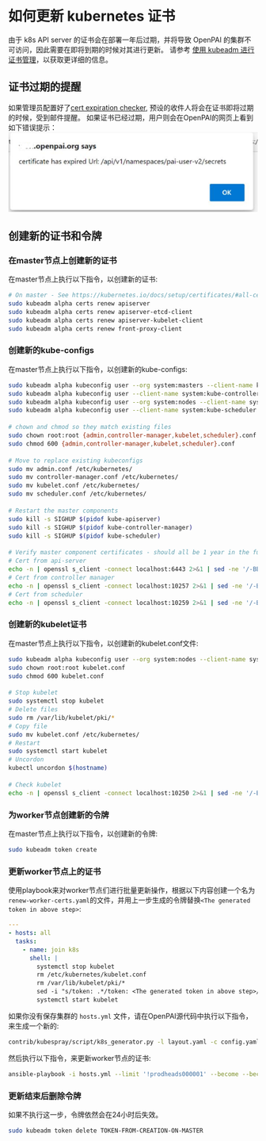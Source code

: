 # 如何更新 kubernetes 证书

由于 k8s API server 的证书会在部署一年后过期，并将导致 OpenPAI 的集群不可访问，因此需要在即将到期的时候对其进行更新。
请参考 [使用 kubeadm 进行证书管理](https://kubernetes.io/zh/docs/tasks/administer-cluster/kubeadm/kubeadm-certs/)，以获取更详细的信息。

## 证书过期的提醒

如果管理员配置好了[cert expiration checker](./how-to-use-alert-system.md#Cluster-k8s-cert-expiration-checker), 预设的收件人将会在证书即将过期的时候，受到邮件提醒。
如果证书已经过期，用户则会在OpenPAI的网页上看到如下错误提示：
![cert expired](./imgs/cert-expired.png)

## 创建新的证书和令牌

### 在master节点上创建新的证书

在master节点上执行以下指令，以创建新的证书:

```bash
# On master - See https://kubernetes.io/docs/setup/certificates/#all-certificates
sudo kubeadm alpha certs renew apiserver
sudo kubeadm alpha certs renew apiserver-etcd-client
sudo kubeadm alpha certs renew apiserver-kubelet-client
sudo kubeadm alpha certs renew front-proxy-client
```

### 创建新的kube-configs

在master节点上执行以下指令，以创建新的kube-configs:

```bash
sudo kubeadm alpha kubeconfig user --org system:masters --client-name kubernetes-admin  > admin.conf
sudo kubeadm alpha kubeconfig user --client-name system:kube-controller-manager > controller-manager.conf
sudo kubeadm alpha kubeconfig user --org system:nodes --client-name system:node:$(hostname) > kubelet.conf
sudo kubeadm alpha kubeconfig user --client-name system:kube-scheduler > scheduler.conf

# chown and chmod so they match existing files
sudo chown root:root {admin,controller-manager,kubelet,scheduler}.conf
sudo chmod 600 {admin,controller-manager,kubelet,scheduler}.conf

# Move to replace existing kubeconfigs
sudo mv admin.conf /etc/kubernetes/
sudo mv controller-manager.conf /etc/kubernetes/
sudo mv kubelet.conf /etc/kubernetes/
sudo mv scheduler.conf /etc/kubernetes/

# Restart the master components
sudo kill -s SIGHUP $(pidof kube-apiserver)
sudo kill -s SIGHUP $(pidof kube-controller-manager)
sudo kill -s SIGHUP $(pidof kube-scheduler)

# Verify master component certificates - should all be 1 year in the future
# Cert from api-server
echo -n | openssl s_client -connect localhost:6443 2>&1 | sed -ne '/-BEGIN CERTIFICATE-/,/-END CERTIFICATE-/p' | openssl x509 -text -noout | grep Not
# Cert from controller manager
echo -n | openssl s_client -connect localhost:10257 2>&1 | sed -ne '/-BEGIN CERTIFICATE-/,/-END CERTIFICATE-/p' | openssl x509 -text -noout | grep Not
# Cert from scheduler
echo -n | openssl s_client -connect localhost:10259 2>&1 | sed -ne '/-BEGIN CERTIFICATE-/,/-END CERTIFICATE-/p' | openssl x509 -text -noout | grep Not
```

### 创建新的kubelet证书

在master节点上执行以下指令，以创建新的kubelet.conf文件:

```bash
sudo kubeadm alpha kubeconfig user --org system:nodes --client-name system:node:$(hostname) > kubelet.conf
sudo chown root:root kubelet.conf
sudo chmod 600 kubelet.conf

# Stop kubelet
sudo systemctl stop kubelet
# Delete files
sudo rm /var/lib/kubelet/pki/*
# Copy file
sudo mv kubelet.conf /etc/kubernetes/
# Restart
sudo systemctl start kubelet
# Uncordon
kubectl uncordon $(hostname)

# Check kubelet
echo -n | openssl s_client -connect localhost:10250 2>&1 | sed -ne '/-BEGIN CERTIFICATE-/,/-END CERTIFICATE-/p' | openssl x509 -text -noout | grep Not
```

### 为worker节点创建新的令牌

在master节点上执行以下指令，以创建新的令牌:

```bash
sudo kubeadm token create
```

### 更新worker节点上的证书

使用playbook来对worker节点们进行批量更新操作，根据以下内容创建一个名为`renew-worker-certs.yaml`的文件，并用上一步生成的令牌替换`<The generated token in above step>`:

```yaml
---
- hosts: all
  tasks:
    - name: join k8s
      shell: |
        systemctl stop kubelet
        rm /etc/kubernetes/kubelet.conf
        rm /var/lib/kubelet/pki/*
        sed -i "s/token: .*/token: <The generated token in above step>/" /etc/kubernetes/bootstrap-kubelet.conf
        systemctl start kubelet
```

如果你没有保存集群的 `hosts.yml` 文件，请在OpenPAI源代码中执行以下指令，来生成一个新的:

```bash
contrib/kubespray/script/k8s_generator.py -l layout.yaml -c config.yaml -o <output_folder>
```

然后执行以下指令，来更新worker节点的证书:

```bash
ansible-playbook -i hosts.yml --limit '!prodheads000001' --become --become-user root renew-worker-cert.yaml
```

### 更新结束后删除令牌

如果不执行这一步，令牌依然会在24小时后失效。

```bash
sudo kubeadm token delete TOKEN-FROM-CREATION-ON-MASTER
```
